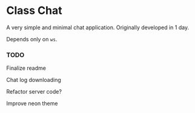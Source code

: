 # Class Chat

A very simple and minimal chat application. Originally developed in 1 day.

Depends only on `ws`.

### TODO

Finalize readme

Chat log downloading

Refactor server code?

Improve neon theme